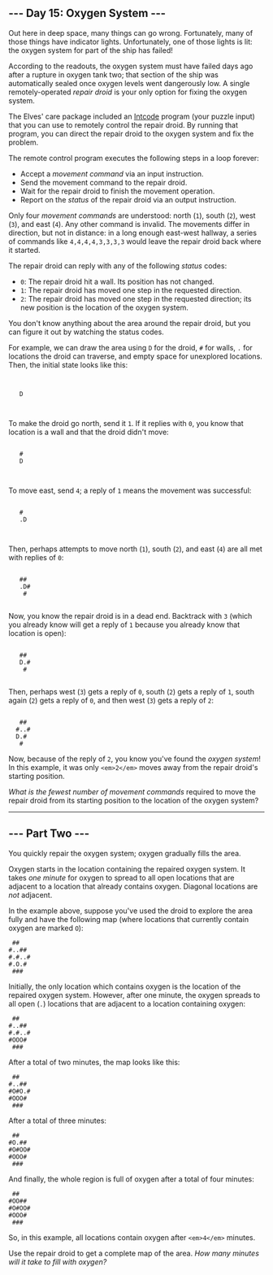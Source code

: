 --- Day 15: Oxygen System ---
-----------------------------

Out here in deep space, many things can go wrong. Fortunately, many of those things have <span title="Which indicator lights indicate when the indicator lights have failed?">indicator lights</span>. Unfortunately, one of those lights is lit: the oxygen system for part of the ship has failed!

According to the readouts, the oxygen system must have failed days ago after a rupture in oxygen tank two; that section of the ship was automatically sealed once oxygen levels went dangerously low. A single remotely-operated *repair droid* is your only option for fixing the oxygen system.

The Elves' care package included an [Intcode](9) program (your puzzle input) that you can use to remotely control the repair droid. By running that program, you can direct the repair droid to the oxygen system and fix the problem.

The remote control program executes the following steps in a loop forever:

- Accept a *movement command* via an input instruction.
- Send the movement command to the repair droid.
- Wait for the repair droid to finish the movement operation.
- Report on the *status* of the repair droid via an output instruction.

Only four *movement commands* are understood: north (`1`), south (`2`), west (`3`), and east (`4`). Any other command is invalid. The movements differ in direction, but not in distance: in a long enough east-west hallway, a series of commands like `4,4,4,4,3,3,3,3` would leave the repair droid back where it started.

The repair droid can reply with any of the following *status* codes:

- `0`: The repair droid hit a wall. Its position has not changed.
- `1`: The repair droid has moved one step in the requested direction.
- `2`: The repair droid has moved one step in the requested direction; its new position is the location of the oxygen system.

You don't know anything about the area around the repair droid, but you can figure it out by watching the status codes.

For example, we can draw the area using `D` for the droid, `#` for walls, `.` for locations the droid can traverse, and empty space for unexplored locations. Then, the initial state looks like this:

```
      
      
   D  
      
      

```

To make the droid go north, send it `1`. If it replies with `0`, you know that location is a wall and that the droid didn't move:

```
      
   #  
   D  
      
      

```

To move east, send `4`; a reply of `1` means the movement was successful:

```
      
   #  
   .D 
      
      

```

Then, perhaps attempts to move north (`1`), south (`2`), and east (`4`) are all met with replies of `0`:

```
      
   ## 
   .D#
    # 
      

```

Now, you know the repair droid is in a dead end. Backtrack with `3` (which you already know will get a reply of `1` because you already know that location is open):

```
      
   ## 
   D.#
    # 
      

```

Then, perhaps west (`3`) gets a reply of `0`, south (`2`) gets a reply of `1`, south again (`2`) gets a reply of `0`, and then west (`3`) gets a reply of `2`:

```
      
   ## 
  #..#
  D.# 
   #  

```

Now, because of the reply of `2`, you know you've found the *oxygen system*! In this example, it was only `<em>2</em>` moves away from the repair droid's starting position.

*What is the fewest number of movement commands* required to move the repair droid from its starting position to the location of the oxygen system?

-----

--- Part Two ---
----------------

You quickly repair the oxygen system; oxygen gradually fills the area.

Oxygen starts in the location containing the repaired oxygen system. It takes *one minute* for oxygen to spread to all open locations that are adjacent to a location that already contains oxygen. Diagonal locations are *not* adjacent.

In the example above, suppose you've used the droid to explore the area fully and have the following map (where locations that currently contain oxygen are marked `O`):

```
 ##   
#..## 
#.#..#
#.O.# 
 ###  

```

Initially, the only location which contains oxygen is the location of the repaired oxygen system. However, after one minute, the oxygen spreads to all open (`.`) locations that are adjacent to a location containing oxygen:

```
 ##   
#..## 
#.#..#
#OOO# 
 ###  

```

After a total of two minutes, the map looks like this:

```
 ##   
#..## 
#O#O.#
#OOO# 
 ###  

```

After a total of three minutes:

```
 ##   
#O.## 
#O#OO#
#OOO# 
 ###  

```

And finally, the whole region is full of oxygen after a total of four minutes:

```
 ##   
#OO## 
#O#OO#
#OOO# 
 ###  

```

So, in this example, all locations contain oxygen after `<em>4</em>` minutes.

Use the repair droid to get a complete map of the area. *How many minutes will it take to fill with oxygen?*